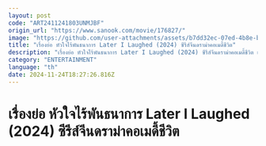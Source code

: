 ```yaml
---
layout: post
code: "ART2411241803UNMJBF"
origin_url: "https://www.sanook.com/movie/176827/"
image: "https://github.com/user-attachments/assets/b7dd32ec-07ed-4b8e-b6b7-da802b98544e"
title: "เรื่องย่อ หัวใจไร้พันธนาการ Later I Laughed (2024) ซีรีส์จีนดราม่าคอเมดี้ชีวิต"
description: "เรื่องย่อ หัวใจไร้พันธนาการ​ Later I Laughed (2024) ซีรีส์จีนดราม่าคอเมดี้ชีวิต เมื่อเธอได้สัมผัสกับการทอล์คโชว์ จนเกิดความกล้าในการไล่ล่าตามหาแพชชั่น นำแสดงโดย หลี่เกิงซี, เว่ยต้าซวิน, หวังฮ่าว และสวีเมิ่งเจี๋ย ดูได้แล้วทาง WeTV "
category: "ENTERTAINMENT"
language: "th"
date: 2024-11-24T18:27:26.816Z
---
```


# เรื่องย่อ หัวใจไร้พันธนาการ Later I Laughed (2024) ซีรีส์จีนดราม่าคอเมดี้ชีวิต
